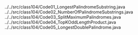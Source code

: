 ../../src/class104/Code01_LongestPalindromeSubstring.java
../../src/class104/Code02_NumberOfPalindromeSubstrings.java
../../src/class104/Code03_SplitMaximumPalindromes.java
../../src/class104/Code04_TopKOddLengthProduct.java
../../src/class104/Code05_LongestDoublePalindrome.java
